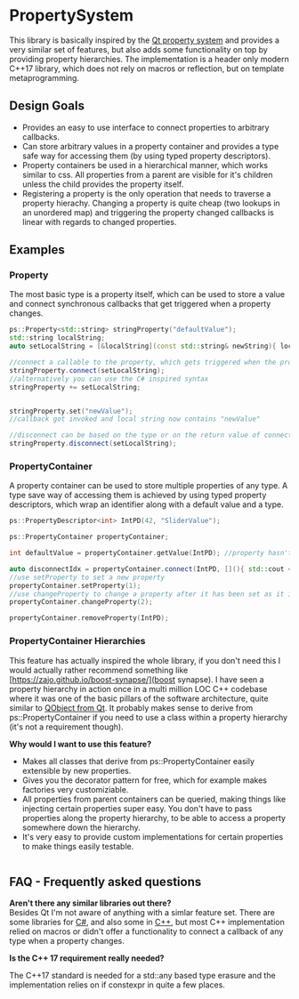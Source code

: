 # PropertySystem 
This library is basically inspired by the [Qt property system](http://doc.qt.io/qt-5/properties.html) and provides a very similar set of features, but also adds some functionality on top by providing property hierarchies.
The implementation is a header only modern C++17 library, which does not rely on macros or reflection, but on template metaprogramming.

## Design Goals

* Provides an easy to use interface to connect properties to arbitrary callbacks. 
* Can store arbitrary values in a property container and provides a type safe way for accessing them (by using typed property descriptors).
* Property containers be used in a hierarchical manner, which works similar to css. All properties from a parent are visible for it's children unless the child provides the property itself.
* Registering a property is the only operation that needs to traverse a property hierachy. Changing a property is quite cheap (two lookups in an unordered map) and triggering the property changed callbacks is linear with regards to changed properties.

## Examples

### Property
The most basic type is a property itself, which can be used to store a value and connect synchronous callbacks that get triggered when a property changes.
```cpp
ps::Property<std::string> stringProperty("defaultValue");
std::string localString;
auto setLocalString = [&localString](const std::string& newString){ localString = newString;};

//connect a callable to the property, which gets triggered when the property changes
stringProperty.connect(setLocalString);
//alternatively you can use the C# inspired syntax
stringProperty += setLocalString;


stringProperty.set("newValue");
//callback got invoked and local string now contains "newValue"

//disconnect can be based on the type or on the return value of connect or by type
stringProperty.disconnect(setLocalString);
```

### PropertyContainer
A property container can be used to store multiple properties of any type. A type save way of accessing them is achieved by using typed property descriptors, which wrap an identifier along with a default value and a type.
```cpp
ps::PropertyDescriptor<int> IntPD(42, "SliderValue");

ps::PropertyContainer propertyContainer;

int defaultValue = propertyContainer.getValue(IntPD); //property hasn't been set, the default value is returned

auto disconnectIdx = propertyContainer.connect(IntPD, [](){ std::cout << "IntPD got changed"; });
//use setProperty to set a new property
propertyContainer.setProperty(1);
//use changeProperty to change a property after it has been set as it is more efficient
propertyContainer.changeProperty(2);

propertyContainer.removeProperty(IntPD);

```

### PropertyContainer Hierarchies
This feature has actually inspired the whole library, if you don't need this I would actually rather recommend something like [https://zajo.github.io/boost-synapse/](boost synapse). I have seen a property hierarchy in action once in a multi million LOC C++ codebase where it was one of the basic pillars of the software architecture, quite similar to [QObject from Qt](http://doc.qt.io/qt-5/qobject.html).
It probably makes sense to derive from ps::PropertyContainer if you need to use a class within a property hierarchy (it's not a requirement though).

**Why would I want to use this feature?**

* Makes all classes that derive from ps::PropertyContainer easily extensible by new properties.
* Gives you the decorator pattern for free, which for example makes factories very customiziable.
* All properties from parent containers can be queried, making things like injecting certain properties super easy. You don't have to pass properties along the property hierarchy, to be able to access a property somewhere down the hierarchy. 
* It's very easy to provide custom implementations for certain properties to make things easily testable.


```cpp


```

## FAQ - Frequently asked questions

**Aren't there any similar libraries out there?**  
Besides Qt I'm not aware of anything with a simlar feature set. There are some libraries for [C#](https://www.codeproject.com/Articles/450344/A-Simple-Csharp-Property-System), and also some in [C++](http://www.academia.edu/401854/A_Generic_Data_Structure_for_An_Architectural_Design_Application), but most C++ implementation relied on macros or didn't offer a functionality to connect a callback of any type when a property changes.

**Is the C++ 17 requirement really needed?**

The C++17 standard is needed for a std::any based type erasure and the implementation relies on if constexpr in quite a few places.

